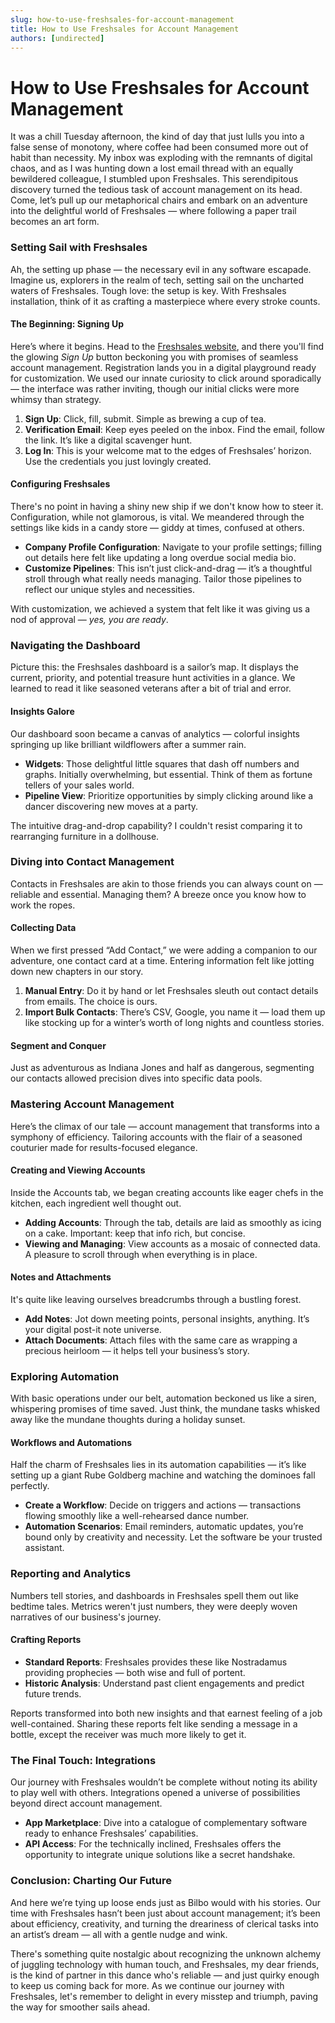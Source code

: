 ```yaml
---
slug: how-to-use-freshsales-for-account-management
title: How to Use Freshsales for Account Management
authors: [undirected]
---
```



# How to Use Freshsales for Account Management

It was a chill Tuesday afternoon, the kind of day that just lulls you into a false sense of monotony, where coffee had been consumed more out of habit than necessity. My inbox was exploding with the remnants of digital chaos, and as I was hunting down a lost email thread with an equally bewildered colleague, I stumbled upon Freshsales. This serendipitous discovery turned the tedious task of account management on its head. Come, let’s pull up our metaphorical chairs and embark on an adventure into the delightful world of Freshsales — where following a paper trail becomes an art form.

### Setting Sail with Freshsales

Ah, the setting up phase — the necessary evil in any software escapade. Imagine us, explorers in the realm of tech, setting sail on the uncharted waters of Freshsales. Tough love: the setup is key. With Freshsales installation, think of it as crafting a masterpiece where every stroke counts.

#### The Beginning: Signing Up

Here’s where it begins. Head to the [Freshsales website](https://www.freshworks.com/), and there you'll find the glowing *Sign Up* button beckoning you with promises of seamless account management. Registration lands you in a digital playground ready for customization. We used our innate curiosity to click around sporadically — the interface was rather inviting, though our initial clicks were more whimsy than strategy.

1. **Sign Up**: Click, fill, submit. Simple as brewing a cup of tea.
2. **Verification Email**: Keep eyes peeled on the inbox. Find the email, follow the link. It’s like a digital scavenger hunt.
3. **Log In**: This is your welcome mat to the edges of Freshsales’ horizon. Use the credentials you just lovingly created.

#### Configuring Freshsales

There's no point in having a shiny new ship if we don't know how to steer it. Configuration, while not glamorous, is vital. We meandered through the settings like kids in a candy store — giddy at times, confused at others.

- **Company Profile Configuration**: Navigate to your profile settings; filling out details here felt like updating a long overdue social media bio.
- **Customize Pipelines**: This isn’t just click-and-drag — it’s a thoughtful stroll through what really needs managing. Tailor those pipelines to reflect our unique styles and necessities.

With customization, we achieved a system that felt like it was giving us a nod of approval — *yes, you are ready*.

### Navigating the Dashboard

Picture this: the Freshsales dashboard is a sailor’s map. It displays the current, priority, and potential treasure hunt activities in a glance. We learned to read it like seasoned veterans after a bit of trial and error.

#### Insights Galore

Our dashboard soon became a canvas of analytics — colorful insights springing up like brilliant wildflowers after a summer rain.

- **Widgets**: Those delightful little squares that dash off numbers and graphs. Initially overwhelming, but essential. Think of them as fortune tellers of your sales world.
- **Pipeline View**: Prioritize opportunities by simply clicking around like a dancer discovering new moves at a party.

The intuitive drag-and-drop capability? I couldn't resist comparing it to rearranging furniture in a dollhouse.

### Diving into Contact Management

Contacts in Freshsales are akin to those friends you can always count on — reliable and essential. Managing them? A breeze once you know how to work the ropes.

#### Collecting Data

When we first pressed “Add Contact,” we were adding a companion to our adventure, one contact card at a time. Entering information felt like jotting down new chapters in our story.

1. **Manual Entry**: Do it by hand or let Freshsales sleuth out contact details from emails. The choice is ours.
2. **Import Bulk Contacts**: There’s CSV, Google, you name it — load them up like stocking up for a winter’s worth of long nights and countless stories.

#### Segment and Conquer

Just as adventurous as Indiana Jones and half as dangerous, segmenting our contacts allowed precision dives into specific data pools.

### Mastering Account Management

Here’s the climax of our tale — account management that transforms into a symphony of efficiency. Tailoring accounts with the flair of a seasoned couturier made for results-focused elegance.

#### Creating and Viewing Accounts

Inside the Accounts tab, we began creating accounts like eager chefs in the kitchen, each ingredient well thought out.

- **Adding Accounts**: Through the tab, details are laid as smoothly as icing on a cake. Important: keep that info rich, but concise.
- **Viewing and Managing**: View accounts as a mosaic of connected data. A pleasure to scroll through when everything is in place.

#### Notes and Attachments

It's quite like leaving ourselves breadcrumbs through a bustling forest.

- **Add Notes**: Jot down meeting points, personal insights, anything. It’s your digital post-it note universe.
- **Attach Documents**: Attach files with the same care as wrapping a precious heirloom — it helps tell your business’s story.

### Exploring Automation

With basic operations under our belt, automation beckoned us like a siren, whispering promises of time saved. Just think, the mundane tasks whisked away like the mundane thoughts during a holiday sunset.

#### Workflows and Automations

Half the charm of Freshsales lies in its automation capabilities — it’s like setting up a giant Rube Goldberg machine and watching the dominoes fall perfectly.

- **Create a Workflow**: Decide on triggers and actions — transactions flowing smoothly like a well-rehearsed dance number.
- **Automation Scenarios**: Email reminders, automatic updates, you’re bound only by creativity and necessity. Let the software be your trusted assistant.

### Reporting and Analytics

Numbers tell stories, and dashboards in Freshsales spell them out like bedtime tales. Metrics weren't just numbers, they were deeply woven narratives of our business's journey.

#### Crafting Reports

- **Standard Reports**: Freshsales provides these like Nostradamus providing prophecies — both wise and full of portent.
- **Historic Analysis**: Understand past client engagements and predict future trends.

Reports transformed into both new insights and that earnest feeling of a job well-contained. Sharing these reports felt like sending a message in a bottle, except the receiver was much more likely to get it.

### The Final Touch: Integrations

Our journey with Freshsales wouldn’t be complete without noting its ability to play well with others. Integrations opened a universe of possibilities beyond direct account management.

- **App Marketplace**: Dive into a catalogue of complementary software ready to enhance Freshsales’ capabilities.
- **API Access**: For the technically inclined, Freshsales offers the opportunity to integrate unique solutions like a secret handshake.

### Conclusion: Charting Our Future

And here we’re tying up loose ends just as Bilbo would with his stories. Our time with Freshsales hasn’t been just about account management; it’s been about efficiency, creativity, and turning the dreariness of clerical tasks into an artist’s dream — all with a gentle nudge and wink. 

There's something quite nostalgic about recognizing the unknown alchemy of juggling technology with human touch, and Freshsales, my dear friends, is the kind of partner in this dance who's reliable — and just quirky enough to keep us coming back for more. As we continue our journey with Freshsales, let's remember to delight in every misstep and triumph, paving the way for smoother sails ahead.